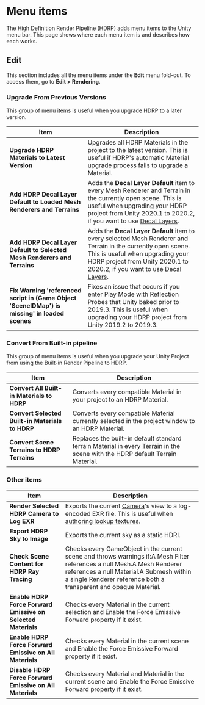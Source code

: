 # Menu items

The High Definition Render Pipeline (HDRP) adds menu items to the Unity menu bar. This page shows where each menu item is and describes how each works.

## Edit

This section includes all the menu items under the **Edit** menu fold-out. To access them, go to **Edit > Rendering**.

### Upgrade From Previous Versions

This group of menu items is useful when you upgrade HDRP to a later version.

| **Item**                                                                 | **Description**                                              |
| ------------------------------------------------------------------------ | ------------------------------------------------------------ |
| **Upgrade HDRP Materials to Latest Version**                             | Upgrades all HDRP Materials in the project to the latest version. This is useful if HDRP's automatic Material upgrade process fails to upgrade a Material. |
| **Add HDRP Decal Layer Default to Loaded Mesh Renderers and Terrains**   | Adds the **Decal Layer Default** item to every Mesh Renderer and Terrain in the currently open scene. This is useful when upgrading your HDRP project from Unity 2020.1 to 2020.2, if you want to use [Decal Layers](Decal.md#decal-layers). |
| **Add HDRP Decal Layer Default to Selected Mesh Renderers and Terrains** | Adds the **Decal Layer Default** item to every selected Mesh Renderer and Terrain in the currently open scene. This is useful when upgrading your HDRP project from Unity 2020.1 to 2020.2, if you want to use [Decal Layers](Decal.md#decal-layers). |
| **Fix Warning 'referenced script in (Game Object 'SceneIDMap') is missing' in loaded scenes** | Fixes an issue that occurs if you enter Play Mode with Reflection Probes that Unity baked prior to 2019.3. This is useful when upgrading your HDRP project from Unity 2019.2 to 2019.3. |



### Convert From Built-in pipeline

This group of menu items is useful when you upgrade your Unity Project from using the Built-in Render Pipeline to HDRP.

| **Item**                                        | **Description**                                              |
| ----------------------------------------------- | ------------------------------------------------------------ |
| **Convert All Built-in Materials to HDRP**      | Converts every compatible Material in your project to an HDRP Material. |
| **Convert Selected Built-in Materials to HDRP** | Converts every compatible Material currently selected in the project window to an HDRP Material. |
| **Convert Scene Terrains to HDRP Terrains**     | Replaces the built-in default standard terrain Material in every [Terrain](https://docs.unity3d.com/Manual/script-Terrain.html) in the scene with the HDRP default Terrain Material. |



### Other items

| **Item**                                     | **Description**                                              |
| -------------------------------------------- | ------------------------------------------------------------ |
| **Render Selected HDRP Camera to Log EXR**   | Exports the current [Camera](HDRP-Camera.md)'s view to a log-encoded EXR file. This is useful when [authoring lookup textures](Authoring-LUTs.md). |
| **Export HDRP Sky to Image**                 | Exports the current sky as a static HDRI.                    |
| **Check Scene Content for HDRP Ray Tracing** | Checks every GameObject in the current scene and throws warnings if:A Mesh Filter references a null Mesh.A Mesh Renderer references a null Material.A Submesh within a single Renderer reference both a transparent and opaque Material. |
| **Enable HDRP Force Forward Emissive on Selected Materials** | Checks every Material in the current selection and Enable the Force Emissive Forward property if it exist. |
| **Enable HDRP Force Forward Emissive on All Materials**      | Checks every Material in the current scene and Enable the Force Emissive Forward property if it exist. |
| **Disable HDRP Force Forward Emissive on All Materials**     | Checks every Material and Material in the current scene and Enable the Force Emissive Forward property if it exist. |
